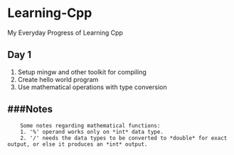 # Learning-Cpp
My Everyday Progress of Learning Cpp

## Day 1
1. Setup mingw and other toolkit for compiling
2. Create hello world program
3. Use mathematical operations with type conversion

###Notes
---
		Some notes regarding mathematical functions:
		1. '%' operand works only on *int* data type.
		2. '/' needs the data types to be converted to *double* for exact output, or else it produces an *int* output.